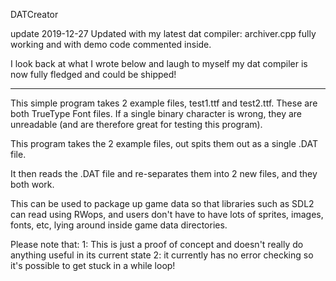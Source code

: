 DATCreator

update 2019-12-27
Updated with my latest dat compiler: archiver.cpp
fully working and with demo code commented inside.

I look back at what I wrote below and laugh to myself
my dat compiler is now fully fledged and could be shipped!

-----

This simple program takes 2 example files, test1.ttf and test2.ttf.
These are both TrueType Font files. If a single binary character is wrong, they are unreadable
(and are therefore great for testing this program).

This program takes the 2 example files, out spits them out as a single .DAT file.

It then reads the .DAT file and re-separates them into 2 new files, and they both work.

This can be used to package up game data so that libraries such as SDL2 can read using RWops,
and users don't have to have lots of sprites, images, fonts, etc, lying around inside game data directories.

Please note that:
1: This is just a proof of concept and doesn't really do anything useful in its current state
2: it currently has no error checking so it's possible to get stuck in a while loop!
